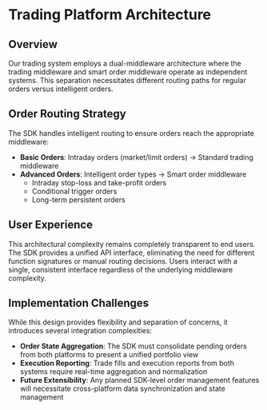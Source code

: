 # Trading Platform Architecture

## Overview

Our trading system employs a dual-middleware architecture where the trading middleware and smart order middleware operate as independent systems. This separation necessitates different routing paths for regular orders versus intelligent orders.

## Order Routing Strategy

The SDK handles intelligent routing to ensure orders reach the appropriate middleware:

- **Basic Orders**: Intraday orders (market/limit orders) → Standard trading middleware
- **Advanced Orders**: Intelligent order types → Smart order middleware
  - Intraday stop-loss and take-profit orders
  - Conditional trigger orders
  - Long-term persistent orders

## User Experience

This architectural complexity remains completely transparent to end users. The SDK provides a unified API interface, eliminating the need for different function signatures or manual routing decisions. Users interact with a single, consistent interface regardless of the underlying middleware complexity.

## Implementation Challenges

While this design provides flexibility and separation of concerns, it introduces several integration complexities:

- **Order State Aggregation**: The SDK must consolidate pending orders from both platforms to present a unified portfolio view
- **Execution Reporting**: Trade fills and execution reports from both systems require real-time aggregation and normalization
- **Future Extensibility**: Any planned SDK-level order management features will necessitate cross-platform data synchronization and state management
